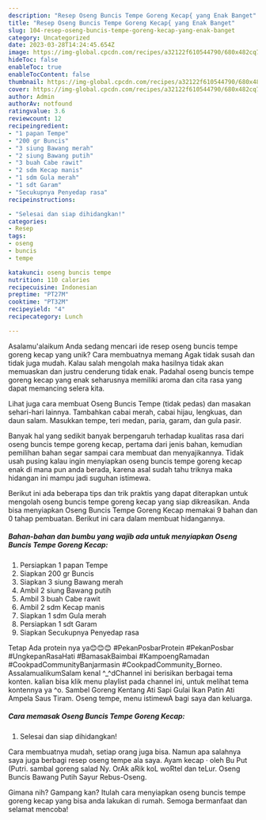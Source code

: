 ```yaml
---
description: "Resep Oseng Buncis Tempe Goreng Kecap{ yang Enak Banget"
title: "Resep Oseng Buncis Tempe Goreng Kecap{ yang Enak Banget"
slug: 104-resep-oseng-buncis-tempe-goreng-kecap-yang-enak-banget
category: Uncategorized
date: 2023-03-28T14:24:45.654Z
image: https://img-global.cpcdn.com/recipes/a32122f610544790/680x482cq70/oseng-buncis-tempe-goreng-kecap-foto-resep-utama.jpg
hideToc: false
enableToc: true
enableTocContent: false
thumbnail: https://img-global.cpcdn.com/recipes/a32122f610544790/680x482cq70/oseng-buncis-tempe-goreng-kecap-foto-resep-utama.jpg
cover: https://img-global.cpcdn.com/recipes/a32122f610544790/680x482cq70/oseng-buncis-tempe-goreng-kecap-foto-resep-utama.jpg
author: Admin
authorAv: notfound
ratingvalue: 3.6
reviewcount: 12
recipeingredient:
- "1 papan Tempe"
- "200 gr Buncis"
- "3 siung Bawang merah"
- "2 siung Bawang putih"
- "3 buah Cabe rawit"
- "2 sdm Kecap manis"
- "1 sdm Gula merah"
- "1 sdt Garam"
- "Secukupnya Penyedap rasa"
recipeinstructions:

- "Selesai dan siap dihidangkan!"
categories:
- Resep
tags:
- oseng
- buncis
- tempe

katakunci: oseng buncis tempe 
nutrition: 110 calories
recipecuisine: Indonesian
preptime: "PT27M"
cooktime: "PT32M"
recipeyield: "4"
recipecategory: Lunch

---
```



Asalamu'alaikum Anda sedang mencari ide resep oseng buncis tempe goreng kecap yang unik? Cara membuatnya memang Agak tidak susah dan tidak juga mudah. Kalau salah mengolah maka hasilnya tidak akan memuaskan dan justru cenderung tidak enak. Padahal oseng buncis tempe goreng kecap yang enak seharusnya memiliki aroma dan cita rasa yang dapat memancing selera kita.


Lihat juga cara membuat Oseng Buncis Tempe (tidak pedas) dan masakan sehari-hari lainnya. Tambahkan cabai merah, cabai hijau, lengkuas, dan daun salam. Masukkan tempe, teri medan, paria, garam, dan gula pasir.

Banyak hal yang sedikit banyak berpengaruh terhadap kualitas rasa dari oseng buncis tempe goreng kecap, pertama dari jenis bahan, kemudian pemilihan bahan segar sampai cara membuat dan menyajikannya. Tidak usah pusing kalau ingin menyiapkan oseng buncis tempe goreng kecap enak di mana pun anda berada, karena asal sudah tahu triknya maka hidangan ini mampu jadi suguhan istimewa.


Berikut ini ada beberapa tips dan trik praktis yang dapat diterapkan untuk mengolah oseng buncis tempe goreng kecap yang siap dikreasikan. Anda bisa menyiapkan Oseng Buncis Tempe Goreng Kecap memakai 9 bahan dan 0 tahap pembuatan. Berikut ini cara dalam membuat hidangannya.

<!--inarticleads1-->

##### Bahan-bahan dan bumbu yang wajib ada untuk menyiapkan Oseng Buncis Tempe Goreng Kecap:

1. Persiapkan 1 papan Tempe
1. Siapkan 200 gr Buncis
1. Siapkan 3 siung Bawang merah
1. Ambil 2 siung Bawang putih
1. Ambil 3 buah Cabe rawit
1. Ambil 2 sdm Kecap manis
1. Siapkan 1 sdm Gula merah
1. Persiapkan 1 sdt Garam
1. Siapkan Secukupnya Penyedap rasa


Tetap Ada protein nya ya😊😊😊 #PekanPosbarProtein #PekanPosbar #UngkepanRasaHati #BamasakBaimbai #KampoengRamadan #CookpadCommunityBanjarmasin #CookpadCommunity_Borneo. AssalamualikumSalam kenal ^_^dChannel ini berisikan berbagai tema konten. kalian bisa klik menu playlist pada channel ini, untuk melihat tema kontennya ya ^o. Sambel Goreng Kentang Ati Sapi Gulai Ikan Patin Ati Ampela Saus Tiram. Oseng tempe, menu istimewA bagi saya dan keluarga. 

<!--inarticleads2-->

##### Cara memasak Oseng Buncis Tempe Goreng Kecap:


1. Selesai dan siap dihidangkan!

Cara membuatnya mudah, setiap orang juga bisa. Namun apa salahnya saya juga berbagi resep oseng tempe ala saya. Ayam kecap · oleh Bu Put (Putri. sambal goreng salad Ny. OrAk aRik koL woRtel dan teLur. Oseng Buncis Bawang Putih Sayur Rebus-Oseng. 

Gimana nih? Gampang kan? Itulah cara menyiapkan oseng buncis tempe goreng kecap yang bisa anda lakukan di rumah. Semoga bermanfaat dan selamat mencoba!
